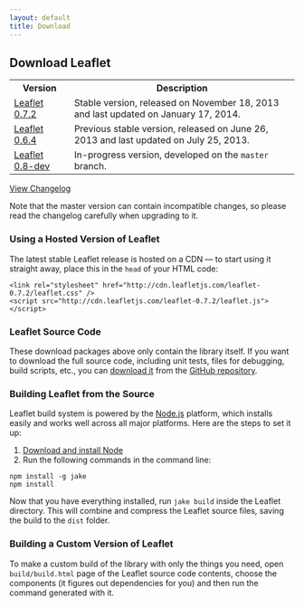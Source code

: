 ```yaml
---
layout: default
title: Download
---
```


## Download Leaflet

<table>
	<tr>
		<th>Version</th>
		<th>Description</th>
	</tr>
	<tr>
		<td class="width100"><a href="http://leaflet-cdn.s3.amazonaws.com/build/leaflet-0.7.2.zip">Leaflet 0.7.2</a></td>
		<td>Stable version, released on November 18, 2013 and last updated on January 17, 2014.</td>
	</tr>
	<tr>
		<td class="width100"><a href="http://leaflet-cdn.s3.amazonaws.com/build/leaflet-0.6.4.zip">Leaflet 0.6.4</a></td>
		<td>Previous stable version, released on June 26, 2013 and last updated on July 25, 2013.</td>
	</tr>
	<tr>
		<td><a href="http://leaflet-cdn.s3.amazonaws.com/build/leaflet-master.zip">Leaflet 0.8-dev</a></td>
		<td>In-progress version, developed on the <code>master</code> branch.</td>
	</tr>
</table>

[View Changelog](https://github.com/Leaflet/Leaflet/blob/master/CHANGELOG.md)

Note that the master version can contain incompatible changes,
so please read the changelog carefully when upgrading to it.

### Using a Hosted Version of Leaflet

The latest stable Leaflet release is hosted on a CDN &mdash; to start using
it straight away, place this in the `head` of your HTML code:

    <link rel="stylesheet" href="http://cdn.leafletjs.com/leaflet-0.7.2/leaflet.css" />
    <script src="http://cdn.leafletjs.com/leaflet-0.7.2/leaflet.js"></script>

### Leaflet Source Code

These download packages above only contain the library itself.
If you want to download the full source code, including unit tests, files for debugging, build scripts, etc.,
you can <a href="https://github.com/Leaflet/Leaflet/releases">download it</a>
from the <a href="https://github.com/Leaflet/Leaflet">GitHub repository</a>.

### Building Leaflet from the Source

Leaflet build system is powered by the [Node.js](http://nodejs.org) platform,
which installs easily and works well across all major platforms.
Here are the steps to set it up:

 1. [Download and install Node](http://nodejs.org)
 2. Run the following commands in the command line:

 <pre><code class="no-highlight">npm install -g jake
npm install</code></pre>

Now that you have everything installed, run `jake build` inside the Leaflet directory.
This will combine and compress the Leaflet source files, saving the build to the `dist` folder.

### Building a Custom Version of Leaflet

To make a custom build of the library with only the things you need,
open `build/build.html` page of the Leaflet source code contents, choose the components
(it figures out dependencies for you) and then run the command generated with it.
